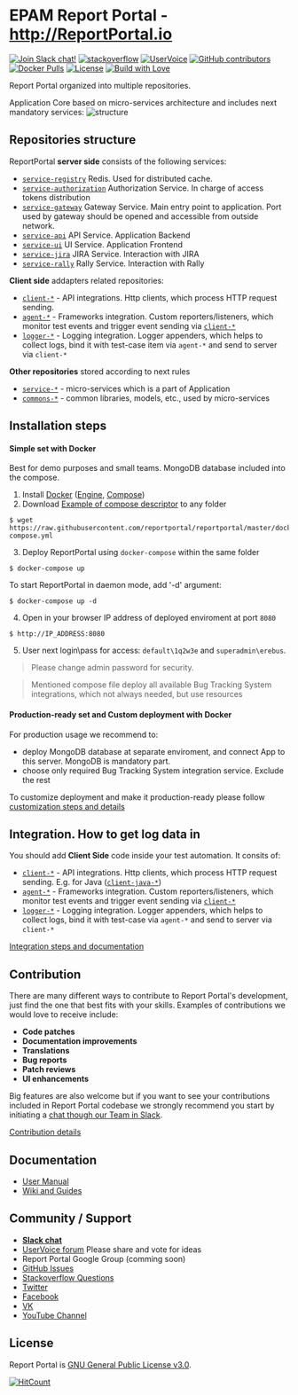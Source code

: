 # EPAM Report Portal - http://ReportPortal.io
[![Join Slack chat!](https://reportportal-slack-auto.herokuapp.com/badge.svg)](https://reportportal-slack-auto.herokuapp.com)
[![stackoverflow](https://img.shields.io/badge/reportportal-stackoverflow-orange.svg?style=flat)](http://stackoverflow.com/questions/tagged/reportportal)
[![UserVoice](https://img.shields.io/badge/uservoice-vote%20ideas-orange.svg?style=flat)](https://rpp.uservoice.com/forums/247117-report-portal)
[![GitHub contributors](https://img.shields.io/github/contributors/reportportal/reportportal.svg?maxAge=259200)](https://github.com/reportportal/reportportal)
[![Docker Pulls](https://img.shields.io/docker/pulls/reportportal/service-registry.svg?maxAge=25920)](https://hub.docker.com/u/reportportal/)
[![License](https://img.shields.io/badge/license-GPLv3-blue.svg)](http://www.gnu.org/licenses/gpl-3.0.html)
[![Build with Love](https://img.shields.io/badge/build%20with-❤%EF%B8%8F%E2%80%8D-lightgrey.svg)](http://reportportal.io?style=flat)


Report Portal organized into multiple repositories.

Application Core based on micro-services architecture and includes next mandatory services:
![structure](https://github.com/reportportal/reportportal/blob/master/public/rp_repo_structure.png)

## Repositories structure

ReportPortal **server side** consists of the following services:
- [`service-registry`](https://github.com/reportportal/service-registry) Redis. Used for distributed cache.
- [`service-authorization`](https://github.com/reportportal/service-authorization) Authorization Service. In charge of access tokens distribution
- [`service-gateway`](https://github.com/reportportal/service-gateway) Gateway Service. Main entry point to application. Port used by gateway should be opened and accessible from outside network.
- [`service-api`](https://github.com/reportportal/service-api) API Service. Application Backend
- [`service-ui`](https://github.com/reportportal/service-ui) UI Service. Application Frontend
- [`service-jira`](https://github.com/reportportal/service-jira) JIRA Service. Interaction with JIRA
- [`service-rally`](https://github.com/reportportal/service-rally) Rally Service. Interaction with Rally

**Client side** addapters related repositories:

- [`client-*`](https://github.com/reportportal?utf8=%E2%9C%93&q=client-) - API integrations. Http clients, which process HTTP request sending.
- [`agent-*`](https://github.com/reportportal?utf8=%E2%9C%93&q=agent-) - Frameworks integration. Custom reporters/listeners, which monitor test events and trigger event sending via [`client-*`](https://github.com/reportportal?utf8=%E2%9C%93&q=client-)
- [`logger-*`](https://github.com/reportportal?utf8=%E2%9C%93&q=logger-) - Logging integration. Logger appenders, which helps to collect logs, bind it with test-case item via `agent-*` and send to server via `client-*`

**Other repositories** stored according to next rules
- [`service-*`](https://github.com/reportportal?utf8=%E2%9C%93&q=service-) - micro-services which is a part of Application
- [`commons-*`](https://github.com/reportportal?utf8=%E2%9C%93&q=commons-) - common libraries, models, etc., used by micro-services


## Installation steps

#### Simple set with Docker
Best for demo purposes and small teams. MongoDB database included into the compose.

1. Install [Docker](http://docs-stage.docker.com/engine/installation/) ([Engine](https://docs.docker.com/engine/installation/), [Compose](https://docs.docker.com/compose/install/))
2. Download [Example of compose descriptor](https://github.com/reportportal/reportportal/blob/master/docker-compose.yml) to any folder

  ```Shell
  $ wget https://raw.githubusercontent.com/reportportal/reportportal/master/docker-compose.yml
  ```
3. Deploy ReportPortal using `docker-compose` within the same folder

  ```Shell
  $ docker-compose up
  ```
To start ReportPortal in daemon mode, add '-d' argument:
  ```Shell
  $ docker-compose up -d
  ```  
4. Open in your browser IP address of deployed enviroment at port `8080`

  ```
  $ http://IP_ADDRESS:8080
  ```
5. User next login\pass for access: `default\1q2w3e` and  `superadmin\erebus`. 

>Please change admin password for security.

>Mentioned compose file deploy all available Bug Tracking System integrations, which not always needed, but use resources

#### Production-ready set and Custom deployment with Docker

For production usage we recommend to:
- deploy MongoDB database at separate enviroment, and connect App to this server. MongoDB is mandatory part.
- choose only required Bug Tracking System integration service. Exclude the rest

To customize deployment and make it production-ready please follow [customization steps and details](https://github.com/reportportal/reportportal/wiki/Production-Ready-set-and-Deployment-Customization)


## Integration. How to get log data in

You should add **Client Side** code inside your test automation. It consits of:

- [`client-*`](https://github.com/reportportal?utf8=%E2%9C%93&q=client-) - API integrations. Http clients, which process HTTP request sending. E.g. for Java ([`client-java-*`](https://github.com/reportportal?utf8=%E2%9C%93&q=client-java-))
- [`agent-*`](https://github.com/reportportal?utf8=%E2%9C%93&q=agent-) - Frameworks integration. Custom reporters/listeners, which monitor test events and trigger event sending via [`client-*`](https://github.com/reportportal?utf8=%E2%9C%93&q=client-)
- [`logger-*`](https://github.com/reportportal?utf8=%E2%9C%93&q=logger-) - Logging integration. Logger appenders, which helps to collect logs, bind it with test-case via `agent-*` and send to server via `client-*`

[Integration steps and documentation](http://reportportal.io/#documentation/%EF%BB%BFTest-framework-integration)

## Contribution

There are many different ways to contribute to Report Portal's development, just find the one that best fits with your skills. Examples of contributions we would love to receive include:

- **Code patches**
- **Documentation improvements**
- **Translations**
- **Bug reports**
- **Patch reviews**
- **UI enhancements**

Big features are also welcome but if you want to see your contributions included in Report Portal codebase we strongly recommend you start by initiating a [chat though our Team in Slack](https://reportportal-slack-auto.herokuapp.com).

[Contribution details](https://github.com/reportportal/reportportal/wiki/Contribution)

## Documentation

* [User Manual](http://reportportal.io/#documentation)
* [Wiki and Guides](https://github.com/reportportal/reportportal/wiki)


## Community / Support

* [**Slack chat**](https://reportportal-slack-auto.herokuapp.com)
* [UserVoice forum](https://rpp.uservoice.com/forums/247117-report-portal) Please share and vote for ideas
* Report Portal Google Group (comming soon)
* [GitHub Issues](https://github.com/reportportal/reportportal/issues)
* [Stackoverflow Questions](http://stackoverflow.com/questions/tagged/reportportal)
* [Twitter](http://twitter.com/ReportPortal_io)
* [Facebook](https://www.facebook.com/ReportPortal.io)
* [VK](https://vk.com/reportportal_io)
* [YouTube Channel](https://www.youtube.com/channel/UCsZxrHqLHPJcrkcgIGRG-cQ)

## License

Report Portal is [GNU General Public License v3.0](http://www.gnu.org/licenses/gpl-3.0.html).

[![HitCount](https://hitt.herokuapp.com/reportportal/reportportal.svg)](https://github.com/reportportal/reportportal)
